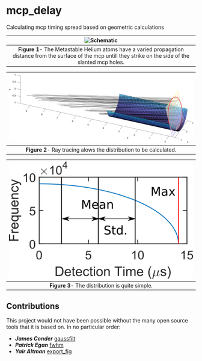 # mcp_delay
Calculating mcp timing spread based on geometric calculations

| ![Schematic](mcp_delay_schematic.png) | 
|:--:| 
 **Figure 1**- The Metastable Helium atoms have a varied propagation distance from the surface of the mcp untill they strike on the side of the slanted mcp holes. |
 
| ![Ray Tracing](/figs/ray_diagram.png) | 
|:--:| 
 **Figure 2**- Ray tracing alows the distribution to be calculated. |

| ![Ray Tracing](/figs/mcp_delay_dist.png) | 
|:--:| 
 **Figure 3**- The distribution is quite simple. |
 



## Contributions  
This project would not have been possible without the many open source tools that it is based on. In no particular order: 

* ***James Conder*** [gaussfilt](https://au.mathworks.com/matlabcentral/fileexchange/43182-gaussfilt-t-z-sigma)
* ***Patrick Egan*** [fwhm](https://au.mathworks.com/matlabcentral/fileexchange/10590-fwhm)
* ***Yair Altman*** [export_fig](https://github.com/altmany/export_fig)
